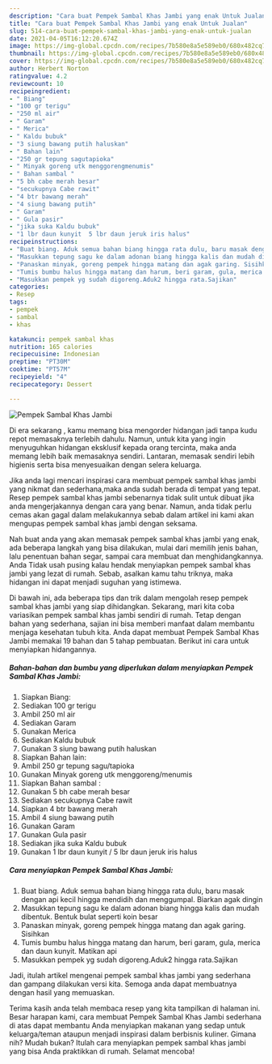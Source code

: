 ```yaml
---
description: "Cara buat Pempek Sambal Khas Jambi yang enak Untuk Jualan"
title: "Cara buat Pempek Sambal Khas Jambi yang enak Untuk Jualan"
slug: 514-cara-buat-pempek-sambal-khas-jambi-yang-enak-untuk-jualan
date: 2021-04-05T16:12:20.674Z
image: https://img-global.cpcdn.com/recipes/7b580e8a5e589eb0/680x482cq70/pempek-sambal-khas-jambi-foto-resep-utama.jpg
thumbnail: https://img-global.cpcdn.com/recipes/7b580e8a5e589eb0/680x482cq70/pempek-sambal-khas-jambi-foto-resep-utama.jpg
cover: https://img-global.cpcdn.com/recipes/7b580e8a5e589eb0/680x482cq70/pempek-sambal-khas-jambi-foto-resep-utama.jpg
author: Herbert Norton
ratingvalue: 4.2
reviewcount: 10
recipeingredient:
- " Biang"
- "100 gr terigu"
- "250 ml air"
- " Garam"
- " Merica"
- " Kaldu bubuk"
- "3 siung bawang putih haluskan"
- " Bahan lain"
- "250 gr tepung sagutapioka"
- " Minyak goreng utk menggorengmenumis"
- " Bahan sambal "
- "5 bh cabe merah besar"
- "secukupnya Cabe rawit"
- "4 btr bawang merah"
- "4 siung bawang putih"
- " Garam"
- " Gula pasir"
- "jika suka Kaldu bubuk"
- "1 lbr daun kunyit  5 lbr daun jeruk iris halus"
recipeinstructions:
- "Buat biang. Aduk semua bahan biang hingga rata dulu, baru masak dengan api kecil hingga mendidih dan menggumpal. Biarkan agak dingin"
- "Masukkan tepung sagu ke dalam adonan biang hingga kalis dan mudah dibentuk. Bentuk bulat seperti koin besar"
- "Panaskan minyak, goreng pempek hingga matang dan agak garing. Sisihkan"
- "Tumis bumbu halus hingga matang dan harum, beri garam, gula, merica dan daun kunyit. Matikan api"
- "Masukkan pempek yg sudah digoreng.Aduk2 hingga rata.Sajikan"
categories:
- Resep
tags:
- pempek
- sambal
- khas

katakunci: pempek sambal khas 
nutrition: 165 calories
recipecuisine: Indonesian
preptime: "PT30M"
cooktime: "PT57M"
recipeyield: "4"
recipecategory: Dessert

---
```



![Pempek Sambal Khas Jambi](https://img-global.cpcdn.com/recipes/7b580e8a5e589eb0/680x482cq70/pempek-sambal-khas-jambi-foto-resep-utama.jpg)

Di era  sekarang , kamu memang bisa mengorder hidangan jadi tanpa kudu repot memasaknya terlebih dahulu. Namun, untuk kita yang ingin menyuguhkan hidangan eksklusif kepada orang tercinta, maka anda memang lebih baik memasaknya sendiri. Lantaran, memasak sendiri lebih higienis serta bisa menyesuaikan dengan selera keluarga.

Jika anda lagi mencari inspirasi cara membuat pempek sambal khas jambi yang nikmat dan sederhana,maka anda sudah berada di tempat yang tepat. Resep pempek sambal khas jambi  sebenarnya tidak sulit untuk dibuat jika anda mengerjakannya dengan cara yang benar. Namun, anda tidak perlu cemas akan gagal dalam melakukannya 
sebab dalam artikel ini kami akan mengupas pempek sambal khas jambi dengan seksama.  



Nah buat anda yang akan memasak pempek sambal khas jambi yang enak, ada beberapa langkah yang bisa dilakukan, mulai dari memilih jenis bahan, lalu penentuan bahan segar, sampai cara membuat dan menghidangkannya. Anda Tidak usah pusing kalau hendak menyiapkan pempek sambal khas jambi yang lezat di rumah. Sebab, asalkan kamu  tahu triknya, maka hidangan ini dapat menjadi suguhan yang istimewa.

Di bawah ini, ada beberapa tips dan trik dalam mengolah resep pempek sambal khas jambi yang siap dihidangkan. Sekarang, mari kita coba variasikan pempek sambal khas jambi sendiri di rumah. Tetap dengan bahan yang sederhana, sajian ini bisa memberi manfaat dalam membantu menjaga kesehatan tubuh kita. Anda dapat membuat Pempek Sambal Khas Jambi memakai 19 bahan dan 5 tahap pembuatan. Berikut ini cara untuk menyiapkan hidangannya.

<!--inarticleads1-->

##### Bahan-bahan dan bumbu yang diperlukan dalam menyiapkan Pempek Sambal Khas Jambi:

1. Siapkan  Biang:
1. Sediakan 100 gr terigu
1. Ambil 250 ml air
1. Sediakan  Garam
1. Gunakan  Merica
1. Sediakan  Kaldu bubuk
1. Gunakan 3 siung bawang putih haluskan
1. Siapkan  Bahan lain:
1. Ambil 250 gr tepung sagu/tapioka
1. Gunakan  Minyak goreng utk menggoreng/menumis
1. Siapkan  Bahan sambal :
1. Gunakan 5 bh cabe merah besar
1. Sediakan secukupnya Cabe rawit
1. Siapkan 4 btr bawang merah
1. Ambil 4 siung bawang putih
1. Gunakan  Garam
1. Gunakan  Gula pasir
1. Sediakan jika suka Kaldu bubuk
1. Gunakan 1 lbr daun kunyit / 5 lbr daun jeruk iris halus




<!--inarticleads2-->

##### Cara menyiapkan Pempek Sambal Khas Jambi:

1. Buat biang. Aduk semua bahan biang hingga rata dulu, baru masak dengan api kecil hingga mendidih dan menggumpal. Biarkan agak dingin
1. Masukkan tepung sagu ke dalam adonan biang hingga kalis dan mudah dibentuk. Bentuk bulat seperti koin besar
1. Panaskan minyak, goreng pempek hingga matang dan agak garing. Sisihkan
1. Tumis bumbu halus hingga matang dan harum, beri garam, gula, merica dan daun kunyit. Matikan api
1. Masukkan pempek yg sudah digoreng.Aduk2 hingga rata.Sajikan




Jadi, itulah artikel mengenai  pempek sambal khas jambi  yang sederhana dan gampang dilakukan versi kita. Semoga anda dapat membuatnya dengan hasil yang memuaskan. 

Terima kasih anda telah membaca resep yang kita tampilkan di halaman ini. Besar harapan kami, cara membuat  Pempek Sambal Khas Jambi sederhana di atas dapat membantu Anda menyiapkan makanan yang sedap untuk keluarga/teman ataupun menjadi inspirasi dalam berbisnis kuliner. Gimana nih? Mudah bukan? Itulah cara menyiapkan pempek sambal khas jambi yang bisa Anda praktikkan di rumah. Selamat mencoba!

